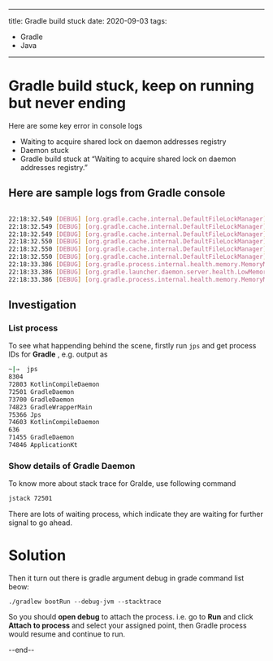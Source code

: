
---
title: Gradle build stuck
date: 2020-09-03
tags:
 - Gradle
 - Java
---

# Gradle build stuck, keep on running but never ending

Here are some key error in console logs

- Waiting to acquire shared lock on daemon addresses registry
- Daemon stuck
- Gradle build stuck at “Waiting to acquire shared lock on daemon addresses registry.”

## Here are sample logs from Gradle console

```bash

22:18:32.549 [DEBUG] [org.gradle.cache.internal.DefaultFileLockManager] Waiting to acquire shared lock on daemon addresses registry.
22:18:32.549 [DEBUG] [org.gradle.cache.internal.DefaultFileLockManager] Lock acquired on daemon addresses registry.
22:18:32.549 [DEBUG] [org.gradle.cache.internal.DefaultFileLockManager] Releasing lock on daemon addresses registry.
22:18:32.550 [DEBUG] [org.gradle.cache.internal.DefaultFileLockManager] Waiting to acquire shared lock on daemon addresses registry.
22:18:32.550 [DEBUG] [org.gradle.cache.internal.DefaultFileLockManager] Lock acquired on daemon addresses registry.
22:18:32.550 [DEBUG] [org.gradle.cache.internal.DefaultFileLockManager] Releasing lock on daemon addresses registry.
22:18:33.386 [DEBUG] [org.gradle.process.internal.health.memory.MemoryManager] Emitting OS memory status event {Total: 34359738368, Free: 14353453056}
22:18:33.386 [DEBUG] [org.gradle.launcher.daemon.server.health.LowMemoryDaemonExpirationStrategy] Received memory status update: {Total: 34359738368, Free: 14353453056}
22:18:33.386 [DEBUG] [org.gradle.process.internal.health.memory.MemoryManager] Emitting JVM memory status event {Maximum: 1908932608, Committed: 1227358208}
```
## Investigation

### List process
To see what happending behind the scene, firstly run `jps` and get process IDs for **Gradle** , e.g. output as

```bash
~|⇒  jps
8304 
72803 KotlinCompileDaemon
72501 GradleDaemon
73700 GradleDaemon
74823 GradleWrapperMain
75366 Jps
74603 KotlinCompileDaemon
636 
71455 GradleDaemon
74846 ApplicationKt
```

### Show details of Gradle Daemon 

To know more about stack trace for Gralde, use following command
```bash
jstack 72501
```
There are lots of waiting process, which indicate they are waiting for further signal to go ahead.

# Solution
Then it turn out there is gradle argument debug in grade command list beow:

`./gradlew bootRun --debug-jvm --stacktrace`

So you should **open debug** to attach the process. i.e. go to **Run** and click **Attach to process** and select your assigned point, then Gradle process would resume and continue to run.

--end--